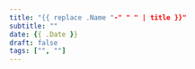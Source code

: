 ```yaml
---
title: "{{ replace .Name "-" " " | title }}"
subtitle: ""
date: {{ .Date }}
draft: false
tags: ["", ""]
---
```



